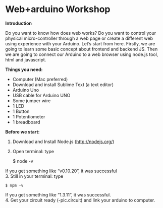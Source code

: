 Web+arduino Workshop
=====================
**Introduction**

Do you want to know how does web works? Do you want to control your physical micro-controller through a web page or create a different web using experience with your Arduino. Let’s start from here. Firstly, we are going to learn some basic concept about frontend and backend JS. Then we are going to connect our Arduino to a web browser using node.js tool, html and javascript.


**Things you need:**
- Computer (Mac preferred)
- Download and install Sublime Text (a text editor)
- Arduino Uno
- USB cable for Arduino UNO
- Some jumper wire
- 1 LED
- 1 Button
- 1 Potentiometer
- 1 breadboard

**Before we start:**<br />
1.  Download and Install Node.js (http://nodejs.org/)<br />
2.  Open terminal: type <br />

    $ node -v

If you get something like “v0.10.20”, it was successful<br />
3. Still in your terminal: type<br />

    $ npm -v

If you get something like “1.3.11”, it was successful.<br />
4. Get your circuit ready (-pic.circuit) and link your arduino to computer.
